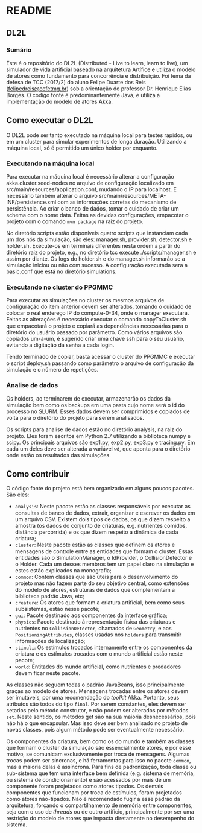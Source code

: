 # README #

## DL2L ##

### Sumário ###

Este é o repositório do DL2L (Distributed - Live to learn, learn to live), um simulador de vida artificial baseado na arquitetura Artífice e utiliza o modelo de atores como fundamento para concorrência e distribuição. Foi tema da defesa de TCC (2017/2) do aluno Felipe Duarte dos Reis (felipedreis@cefetmg.br) sob a orientação do professor Dr. Henrique Elias Borges. O código fonte é predominantemente Java, e utiliza a implementação do modelo de atores Akka.

## Como executar o DL2L ##

O DL2L pode ser tanto executado na máquina local para testes rápidos, ou em um cluster para simular experimentos de longa duração. Utilizando a máquina local, só é permitido um único holder por enquanto. 

### Executando na máquina local ###

Para executar na máquina local é necessário alterar a configuração akka.cluster.seed-nodes no arquivo de configuração localizado em src/main/resources/application.conf, mudando o IP para localhost. É necessário também alterar o arquivo src/main/resources/META-INF/persistence.xml com as informações corretas do mecanismo de persistência. Ao criar o banco de dados, tomar o cuidado de criar um schema com o nome data. Feitas as devidas configurações, empacotar o projeto com o comando `mvn package` na raiz do projeto.

No diretório scripts estão disponíveis quatro scripts que instanciam cada um dos nós da simulação, são eles: manager.sh, provider.sh, detector.sh e holder.sh. Execute-os em terminais diferentes nesta ordem a partir do diretório raiz do projeto, e.g., no diretório tcc execute ./scripts/manager.sh e assim por diante. Os logs do holder.sh e do manager.sh informarão se a simulação iniciou ou não com sucesso. A configuração executada sera a basic.conf que está no diretório simulations.

### Executando no cluster do PPGMMC ###

Para executar as simulações no cluster os mesmos arquivos de configuração do item anterior devem ser alterados, tomando o cuidado de colocar o real endereço IP do compute-0-34, onde o manager executará. Feitas as alterações é necessário executar o comando copyToCluster.sh <user> que empacotará o projeto e copiará as dependências necessárias para o diretório do usuário passado por parâmetro. Como vários arquivos são copiados um-a-um, é sugerido criar uma chave ssh para o seu usuário, evitando a digitação da senha a cada login.

Tendo terminado de copiar, basta acessar o cluster do PPGMMC e executar o script deploy.sh passando como parâmetro o arquivo de configuração da simulação e o número de repetições. 

### Analise de dados ###

Os holders, ao terminarem de executar, armazenarão os dados da simulação bem como os backups em uma pasta cujo nome será o id do processo no SLURM. Esses dados devem ser comprimidos e copiados de volta para o diretório do projeto para serem analisados.

Os scripts para analise de dados estão no diretório analysis, na raiz do projeto. Eles foram escritos em Python 2.7 utilizando a biblioteca numpy e scipy. Os principais arquivos são exp1.py, exp2.py, exp3.py e tracing.py. Em cada um deles deve ser alterada a variável `wd`, que aponta para o diretório onde estão os resultados das simulações. 


## Como contribuir ##

O código fonte do projeto está bem organizado em alguns poucos pacotes. São eles: 

* `analysis`: Neste pacote estão as classes responsáveis por executar as consultas de banco de dados, extrair, organizar e escrever os dados em um arquivo CSV. Existem dois tipos de dados, os que dizem respeito a amostra (os dados do conjunto de criaturas, e.g. nutrientes comidos, distância percorrida) e os que dizem respeito a dinâmica de cada criatura;
* `cluster`: Neste pacote estão as classes que definem os atores e mensagens de controle entre as entidades que formam o cluster. Essas entidades são o SimulationManager, o IdProvider, o CollisionDetector e o Holder. Cada um desses membros tem um papel claro na simulação e estes estão explicados na monografia; 
* `common`: Contem classes que são úteis para o desenvolvimento do projeto mas não fazem parte do seu objetivo central, como extensões do modelo de atores, estruturas de dados que complementam a biblioteca padrão Java, etc;
* `creature`: Os atores que formam a criatura artificial, bem como seus subsistemas, estão nesse pacote;
* `gui`: Pacote destinado aos componentes da interface gráfica;
* `physics`: Pacote destinado à representação física das criaturas e nutrientes no `CollisionDetector`, chamados de `Geometry`, e aos `PositioningAttributes`, classes usadas nos `holders` para transmitir informações de localização; 
* `stimuli`: Os estímulos trocados internamente entre os componentes da criatura e os estímulos trocados com o mundo artificial estão neste pacote;
* `world`: Entitades do mundo artificial, como nutrientes e predadores devem ficar neste pacote.

As classes não seguem todas o padrão JavaBeans, isso principalmente graças ao modelo de atores. Mensagens trocadas entre os atores devem ser imutáveis, por uma recomendação do _toolkit_ Akka. Portanto, seus atributos são todos do tipo `final`. Por serem constantes, eles devem ser setados pelo método construtor, e não podem ser alterados por métodos `set`. Neste sentido, os métodos get são na sua maioria desnecessários, pois não há o que encapsular. Mas isso deve ser bem analisado no projeto de novas classes, pois algum método pode ser eventualmente necessário.

Os componentes da criatura, bem como os do mundo e também as classes que formam o cluster da simulação são essencialmente atores, e por esse motivo, se comunicam exclusivamente por troca de mensagens. Algumas trocas podem ser síncronas, e há ferramentas para isso no pacote `common`, mas a maioria delas é assíncrona. Para fins de padronização, toda classe ou sub-sistema que tem uma interface bem definida (e.g. sistema de memória, ou sistema de condicionamento) e são acessados por mais de um componente foram projetados como atores tipados. Os demais componentes que funcionam por troca de estímulos, foram projetados como atores não-tipados. Não é recomendado fugir a esse padrão da arquitetura, forçando o compartilhamento de memória entre componentes, seja com o uso de _threads_ ou de outro artíficio, principalmente por ser uma restrição do modelo de atores que impacta diretamente no desempenho do sistema.

